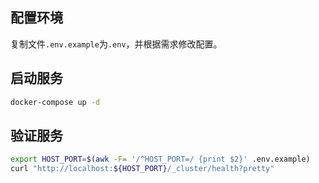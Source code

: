 ## 配置环境

复制文件`.env.example`为`.env`，并根据需求修改配置。

## 启动服务

```bash
docker-compose up -d
```

## 验证服务

```bash
export HOST_PORT=$(awk -F= '/^HOST_PORT=/ {print $2}' .env.example)
curl "http://localhost:${HOST_PORT}/_cluster/health?pretty"
```
